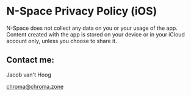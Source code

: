 # N-Space Privacy Policy (iOS)

N-Space does not collect any data on you or your usage of the app. Content created with the app is stored on your device or in your iCloud account only, unless you choose to share it.

## Contact me:

Jacob van't Hoog

chroma@chroma.zone

